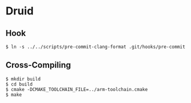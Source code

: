 # Druid

## Hook

````
$ ln -s ../../scripts/pre-commit-clang-format .git/hooks/pre-commit
````

## Cross-Compiling

````
$ mkdir build
$ cd build
$ cmake -DCMAKE_TOOLCHAIN_FILE=../arm-toolchain.cmake
$ make
````
